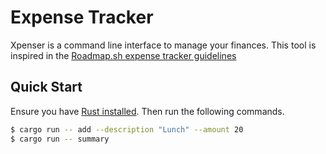 # Expense Tracker

Xpenser is a command line interface to manage your finances. This tool is inspired in the [Roadmap.sh expense tracker guidelines](https://roadmap.sh/projects/expense-tracker)

## Quick Start

Ensure you have [Rust installed](https://www.rust-lang.org/tools/install). Then run the following commands.

```bash
$ cargo run -- add --description "Lunch" --amount 20  
$ cargo run -- summary
```